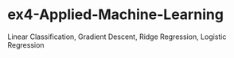 # ex4-Applied-Machine-Learning
Linear Classification, Gradient Descent, Ridge Regression, Logistic Regression
